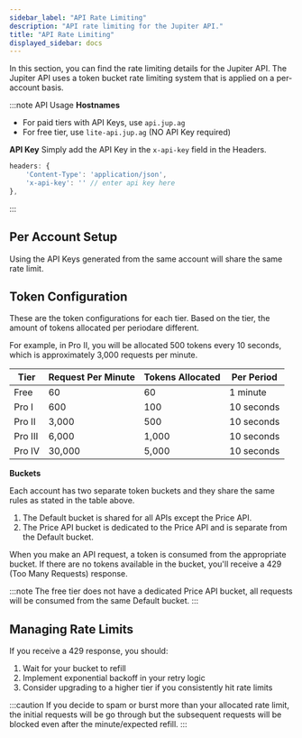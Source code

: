 ```yaml
---
sidebar_label: "API Rate Limiting"
description: "API rate limiting for the Jupiter API."
title: "API Rate Limiting"
displayed_sidebar: docs
---
```


<head>
    <title>API Rate Limiting</title>
    <meta name="twitter:card" content="summary" />
</head>

In this section, you can find the rate limiting details for the Jupiter API. The Jupiter API uses a token bucket rate limiting system that is applied on a per-account basis.

:::note API Usage
**Hostnames**
- For paid tiers with API Keys, use `api.jup.ag`
- For free tier, use `lite-api.jup.ag` (NO API Key required)

**API Key**
Simply add the API Key in the `x-api-key` field in the Headers.

```js
headers: {
    'Content-Type': 'application/json',
    'x-api-key': '' // enter api key here
},
```
:::

## Per Account Setup

Using the API Keys generated from the same account will share the same rate limit.

## Token Configuration

These are the token configurations for each tier. Based on the tier, the amount of tokens allocated per periodare different.

For example, in Pro II, you will be allocated 500 tokens every 10 seconds, which is approximately 3,000 requests per minute.

| Tier | Request Per Minute | Tokens Allocated | Per Period |
|------|--------------------|------------------|------------|
| Free | 60 | 60 | 1 minute |
| Pro I | 600 | 100 | 10 seconds |
| Pro II | 3,000 | 500 | 10 seconds |
| Pro III | 6,000 | 1,000 | 10 seconds |
| Pro IV | 30,000 | 5,000 | 10 seconds |

**Buckets**

Each account has two separate token buckets and they share the same rules as stated in the table above.
1. The Default bucket is shared for all APIs except the Price API.
2. The Price API bucket is dedicated to the Price API and is separate from the Default bucket.

When you make an API request, a token is consumed from the appropriate bucket. If there are no tokens available in the bucket, you'll receive a 429 (Too Many Requests) response.

:::note
The free tier does not have a dedicated Price API bucket, all requests will be consumed from the same Default bucket.
:::

## Managing Rate Limits

If you receive a 429 response, you should:
1. Wait for your bucket to refill
2. Implement exponential backoff in your retry logic
3. Consider upgrading to a higher tier if you consistently hit rate limits

:::caution
If you decide to spam or burst more than your allocated rate limit, the initial requests will be go through but the subsequent requests will be blocked even after the minute/expected refill.
:::
